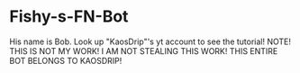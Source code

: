 # Fishy-s-FN-Bot
His name is Bob. Look up "KaosDrip"'s yt account to see the tutorial! NOTE! THIS IS NOT MY WORK! I AM NOT STEALING THIS WORK! THIS ENTIRE BOT BELONGS TO KAOSDRIP!
